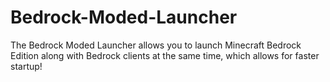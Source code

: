 # Bedrock-Moded-Launcher
The Bedrock Moded Launcher allows you to launch Minecraft Bedrock Edition along with Bedrock clients at the same time, which allows for faster startup!
